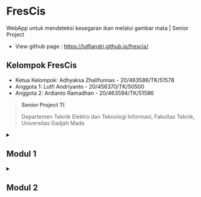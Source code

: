 # FresCis

WebApp untuk mendeteksi kesegaran ikan melalui gambar mata | Senior Project

- View github page : https://lutfiandri.github.io/frescis/

## Kelompok FresCis

- Ketua Kelompok: Adhyaksa Zhalifunnas - 20/463586/TK/51578
- Anggota 1: Lutfi Andriyanto - 20/456370/TK/50500
- Anggota 2: Ardianto Ramadhan - 20/463594/TK/51586

> **Senior Project TI**
>
> Departemen Teknik Elektro dan Teknologi Informasi, Fakultas Teknik, Universitas Gadjah Mada

<details markdown="1">
<summary><h2>Modul 1</h2></summary>

## Nama Produk

FresCis

## Jenis Produk

Software

## Latar Belakang

Kesegaran ikan merupakan hal yang penting diperhatikan bila ingin mengkonsumsinya.namun, tidak semua pembeli ikan di pasar mengetahui kesegaran ikan yang akan dibeli. Seringkali ikan yang dibeli tidak segar sehingga mempengaruhi rasa dari olahan ikan tersebut.

Perbedaan antara ikan segar dan tidak segar sebenarnya dapat diketahuidengan melihat beberapa bagian ikan, salah satunya adalah bagian mata. Mata ikan segarcenderung memiliki tampan yang jernih dan cerah, serta lebih menonjol. Sebaliknya,ikan yang tidak segar memiliki mata yang cenderung keruh, berwarna merah, dan cekungke dalam.

## Rumusan Permasalahan

Apa perbedaan mata ikan segar dan tidak segar?

## Ide Solusi

Sebuah aplikasi berbasis website yang berfungsi untuk mendeteksi kesegaran ikanmelalui gambar matanya.

| Fitur                  | Keterangan                                                                               |
| ---------------------- | ---------------------------------------------------------------------------------------- |
| Deteksi kesegaran ikan | Memprediksi kesegaran ikan menggunakan kamera berdasarkan mata ikan                      |
| Riwayat hasil deteksi  | Menyimpan hasil deteksi kesegaran ikan dan bisa dikelompokkan untuk memudahkan pencarian |
| Fishpedia              | Pengetahuan umum mengenai ikan-ikan yang dapat dikonsumsi                                |

## Analisis Kompetitor

### Kompetitor 1

| \*               | \*                                        |
| ---------------- | ----------------------------------------- |
| Nama             | Fishku                                    |
| Jenis kompetitor | Direct competitor                         |
| Jenis produk     | Aplikasi mobile                           |
| Target customer  | Pembeli dan penjual                       |
| Unique value     | Merupakan Top 16 Bangkit Capstone Project |

**Kelebihan**

- Memiliki Consumer App dan Seller App
- Memiliki fitur Freshness Detection

**Kelemahan**

- Berbasis mobile (perlu instalasi)

### Kompetitor 2

| \*               | \*                                |
| ---------------- | --------------------------------- |
| Nama             | SILLY FISH INDONESIA              |
| Jenis kompetitor | Indirect competitor               |
| Jenis produk     | Frozen seafood                    |
| Target customer  | Home cook dan Restoran (high-end) |
| Unique value     | Fully fledged company             |

**Kelebihan**

- Terdapat store untuk membeli ikan
- Recipe list
- Customer Service

**Kelemahan**

- Kepastian kesegaran ikan hanya daripihak Silly Fish
- Produk yang ada merupakan ikan beku

### Kompetitor 3

| \*               | \*                                                                                                                                 |
| ---------------- | ---------------------------------------------------------------------------------------------------------------------------------- |
| Nama             | eFresh (dari eFishery)                                                                                                             |
| Jenis kompetitor | Tertiary competitor                                                                                                                |
| Jenis produk     | Aplikasi online shop                                                                                                               |
| Target customer  | Pembeli                                                                                                                            |
| Unique value     | Merupakan startup yang berfokus pada bidang udang dan ikan konsumsi, jadi produkeFresh ini seharusnya bisa dipastikan kesegarannya |

**Kelebihan**

- Bisa membeli ikan yang segar secara daring melalui aplikasi

**Kelemahan**

- Kepastian kesegaran ikan hanya daripihak eFishery

</details>

<details markdown="1">
<summary><h2>Modul 2</h2></summary>

## Metodologi SDLC

Metode SDLC Waterfall

### Alasan SDLC

Karena metode waterfall memiliki proses pengerjaan yang terurut, sehingga proses pengerjaan dapat terjadwal dengan baik. Selain itu metode waterfall sangat cocok untuk sistem dengan kompleksitas yang rendah

## Tujuan Produk

Untuk membantu para konsumen untuk memilih antara ikan segar dan tidak segar yang nantinya akan dibeli

## Pengguna Potensial

Para pembeli dan konsumen ikan, terutama para pembeli yang kurang bisa membedakan antara ikan yang segar dan tidak segar

## Use-case Diagram

![Use Case Diagram 1](/images/usecase-1.png)

![Use Case Diagram 2](/images/usecase-2.png)

## Functional Requirements

| FR                       | Deskripsi                                                                                                                                         |
| ------------------------ | ------------------------------------------------------------------------------------------------------------------------------------------------- |
| Login                    | Pengguna bisa melakukan login menggunakan akun google                                                                                             |
| Register                 | Pengguna bisa melakukan register menggunakan akun google.                                                                                         |
| Logout                   | Pengguna bisa melakukan logout                                                                                                                    |
| Prediksi kesegaran ikan  | Pengguna bisa melakukan prediksi kesegaran ikan dengan mengambil gambar mata ikan melalui website (website akan dioptimasi untuk tampilan mobile) |
| Melihat history prediksi | Pengguna yang telah login bisa melihat daftar prediksi yang pernah ia lakukan. Akan ada filtering dan grouping berdasar hari di fitur ini         |
| Melihat informasi ikan   | Pengguna bisa melihat informasi-informasi ikan secara umum (untuk bacaan saja)                                                                    |

## Entity Relationship Diagram

![ERD 1](/images/erd-1.png)

**Catatan:**

- Meskipun kami menggunakan ERD. Namun, untuk implementasinya, bisa saja kami akan menggunakan non-relational database karena belum ada pertimbangan database yang digunakan untuk saat ini

## Low-Fidelity Wireframe

![LoFi 1](/images/lofi-1.png)
![LoFi 2](/images/lofi-2.png)

## Gantt-Chart

![Gantt Chart 1](/images/ganttchart-1.png)

</details>